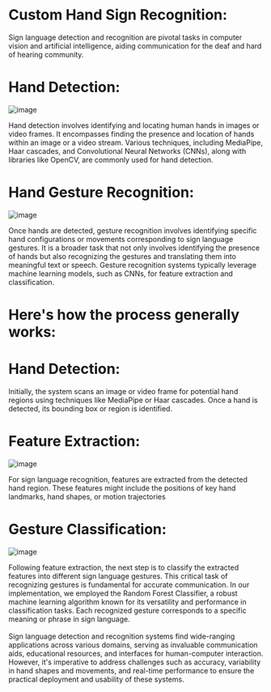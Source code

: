 # Custom Hand Sign Recognition:
  Sign language detection and recognition are pivotal tasks in computer vision and artificial intelligence, aiding communication for the deaf and hard of hearing community.
# Hand Detection:
  ![image](https://github.com/sumanth44a/-Custom-Hand-Sign-Recognition/assets/114097800/1bb78309-deec-4516-bf18-7bcd8acf1d34)

  Hand detection involves identifying and locating human hands in images or video frames. It encompasses finding the presence and location of hands within an image or a video stream. Various techniques, including MediaPipe, Haar cascades, and Convolutional Neural Networks (CNNs), along with libraries like OpenCV, are commonly used for hand detection.
# Hand Gesture Recognition:
  ![image](https://github.com/sumanth44a/-Custom-Hand-Sign-Recognition/assets/114097800/082fc9d0-6dfc-4991-93a0-951961271c62)

  Once hands are detected, gesture recognition involves identifying specific hand configurations or movements corresponding to sign language gestures. It is a broader task that not only involves identifying the presence of hands but also recognizing the gestures and translating them into meaningful text or speech. Gesture recognition systems typically leverage machine learning models, such as CNNs, for feature extraction and classification.
# Here's how the process generally works:
  # Hand Detection: 
  Initially, the system scans an image or video frame for potential hand regions using techniques like MediaPipe or Haar cascades. Once a hand is detected, its bounding box or region is identified.
  # Feature Extraction:
  ![image](https://github.com/sumanth44a/-Custom-Hand-Sign-Recognition/assets/114097800/66a777ee-b70a-4be1-8e6e-edfac025ff2e)
    
  For sign language recognition, features are extracted from the detected hand region. These features might include the positions of key hand landmarks, hand shapes, or motion trajectories
  # Gesture Classification:
  ![image](https://github.com/sumanth44a/-Custom-Hand-Sign-Recognition/assets/114097800/4c70f508-e1f6-4560-9701-1e019f87a00a)
  
  Following feature extraction, the next step is to classify the extracted features into different sign language gestures. This critical task of recognizing gestures is fundamental for accurate communication. In our implementation, we employed the Random Forest Classifier, a robust machine learning algorithm known for its versatility and performance in classification tasks. Each recognized gesture corresponds to a specific meaning or phrase in sign language.<br>
  <br>Sign language detection and recognition systems find wide-ranging applications across various domains, serving as invaluable communication aids, educational resources, and interfaces for human-computer interaction. However, it's imperative to address challenges such as accuracy, variability in hand shapes and movements, and real-time performance to ensure the practical deployment and usability of these systems.
